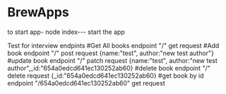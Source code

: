# BrewApps

to start app- node index--- start the app


Test for interview
endpints
#Get All books
endpoint "/" get request
#Add book
endpoint "/" post request
{name:"test", author:"new test author"}
#update book
endpoint "/" patch request
{name:"test", author:"new test author",_id:"654a0edcd641ec130252ab60}
#delete book
endpoint "/" delete request
{_id:"654a0edcd641ec130252ab60}
#get book by id
endpoint "/654a0edcd641ec130252ab60" get request


